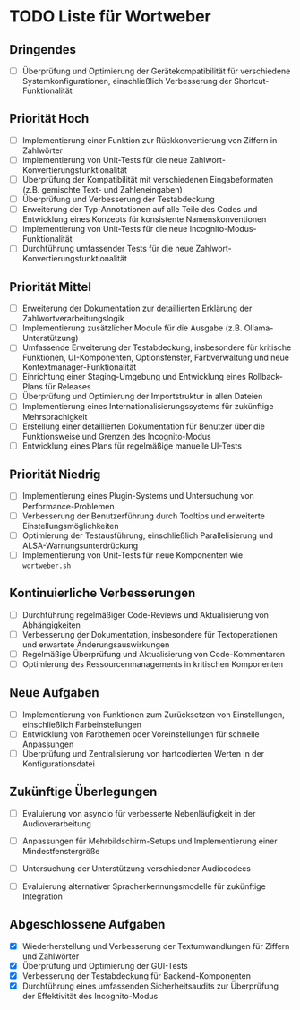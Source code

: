 # TODO Liste für Wortweber

## Dringendes
- [ ] Überprüfung und Optimierung der Gerätekompatibilität für verschiedene Systemkonfigurationen, einschließlich Verbesserung der Shortcut-Funktionalität

## Priorität Hoch
- [ ] Implementierung einer Funktion zur Rückkonvertierung von Ziffern in Zahlwörter
- [ ] Implementierung von Unit-Tests für die neue Zahlwort-Konvertierungsfunktionalität
- [ ] Überprüfung der Kompatibilität mit verschiedenen Eingabeformaten (z.B. gemischte Text- und Zahleneingaben)
- [ ] Überprüfung und Verbesserung der Testabdeckung
- [ ] Erweiterung der Typ-Annotationen auf alle Teile des Codes und Entwicklung eines Konzepts für konsistente Namenskonventionen
- [ ] Implementierung von Unit-Tests für die neue Incognito-Modus-Funktionalität
- [ ] Durchführung umfassender Tests für die neue Zahlwort-Konvertierungsfunktionalität

## Priorität Mittel
- [ ] Erweiterung der Dokumentation zur detaillierten Erklärung der Zahlwortverarbeitungslogik
- [ ] Implementierung zusätzlicher Module für die Ausgabe (z.B. Ollama-Unterstützung)
- [ ] Umfassende Erweiterung der Testabdeckung, insbesondere für kritische Funktionen, UI-Komponenten, Optionsfenster, Farbverwaltung und neue Kontextmanager-Funktionalität
- [ ] Einrichtung einer Staging-Umgebung und Entwicklung eines Rollback-Plans für Releases
- [ ] Überprüfung und Optimierung der Importstruktur in allen Dateien
- [ ] Implementierung eines Internationalisierungssystems für zukünftige Mehrsprachigkeit
- [ ] Erstellung einer detaillierten Dokumentation für Benutzer über die Funktionsweise und Grenzen des Incognito-Modus
- [ ] Entwicklung eines Plans für regelmäßige manuelle UI-Tests

## Priorität Niedrig
- [ ] Implementierung eines Plugin-Systems und Untersuchung von Performance-Problemen
- [ ] Verbesserung der Benutzerführung durch Tooltips und erweiterte Einstellungsmöglichkeiten
- [ ] Optimierung der Testausführung, einschließlich Parallelisierung und ALSA-Warnungsunterdrückung
- [ ] Implementierung von Unit-Tests für neue Komponenten wie `wortweber.sh`

## Kontinuierliche Verbesserungen
- [ ] Durchführung regelmäßiger Code-Reviews und Aktualisierung von Abhängigkeiten
- [ ] Verbesserung der Dokumentation, insbesondere für Textoperationen und erwartete Änderungsauswirkungen
- [ ] Regelmäßige Überprüfung und Aktualisierung von Code-Kommentaren
- [ ] Optimierung des Ressourcenmanagements in kritischen Komponenten

## Neue Aufgaben
- [ ] Implementierung von Funktionen zum Zurücksetzen von Einstellungen, einschließlich Farbeinstellungen
- [ ] Entwicklung von Farbthemen oder Voreinstellungen für schnelle Anpassungen
- [ ] Überprüfung und Zentralisierung von hartcodierten Werten in der Konfigurationsdatei

## Zukünftige Überlegungen
- [ ] Evaluierung von asyncio für verbesserte Nebenläufigkeit in der Audioverarbeitung
- [ ] Anpassungen für Mehrbildschirm-Setups und Implementierung einer Mindestfenstergröße
- [ ] Untersuchung der Unterstützung verschiedener Audiocodecs
- [ ] Evaluierung alternativer Spracherkennungsmodelle für zukünftige Integration


## Abgeschlossene Aufgaben
- [x] Wiederherstellung und Verbesserung der Textumwandlungen für Ziffern und Zahlwörter
- [x] Überprüfung und Optimierung der GUI-Tests
- [x] Verbesserung der Testabdeckung für Backend-Komponenten
- [x] Durchführung eines umfassenden Sicherheitsaudits zur Überprüfung der Effektivität des Incognito-Modus
